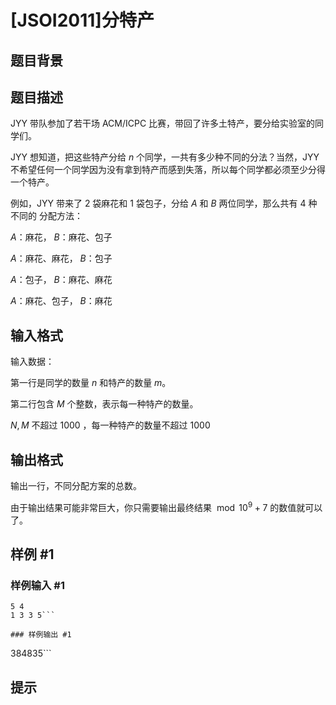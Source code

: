 # [JSOI2011]分特产

## 题目背景



## 题目描述

JYY 带队参加了若干场 $\text{ACM/ICPC}$ 比赛，带回了许多土特产，要分给实验室的同学们。

JYY 想知道，把这些特产分给  $n$ 个同学，一共有多少种不同的分法？当然，JYY 不希望任何一个同学因为没有拿到特产而感到失落，所以每个同学都必须至少分得一个特产。

例如，JYY 带来了 $2$ 袋麻花和 $1$ 袋包子，分给 $A$ 和 $B$ 两位同学，那么共有 $4$ 种不同的
分配方法：

 $A$：麻花， $B$：麻花、包子

 $A$：麻花、麻花， $B$：包子

 $A$：包子， $B$：麻花、麻花

 $A$：麻花、包子， $B$：麻花

## 输入格式

输入数据：

第一行是同学的数量 $n$ 和特产的数量 $m$。

第二行包含 $M$ 个整数，表示每一种特产的数量。

$N,M$ 不超过 $1000$ ，每一种特产的数量不超过 $1000$

## 输出格式

输出一行，不同分配方案的总数。

由于输出结果可能非常巨大，你只需要输出最终结果
$\bmod {10^9+7}$ 的数值就可以了。

## 样例 #1

### 样例输入 #1
```
5 4
1 3 3 5```

### 样例输出 #1

```
384835```

## 提示


